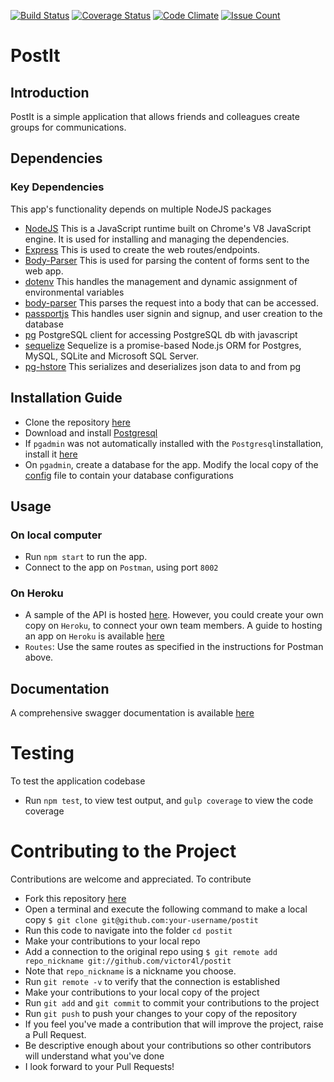 [![Build Status](https://travis-ci.org/victor4l/PostIt.svg?branch=develop)](https://travis-ci.org/victor4l/PostIt)
[![Coverage Status](https://coveralls.io/repos/github/victor4l/PostIt/badge.svg?branch=develop)](https://coveralls.io/github/victor4l/PostIt?branch=develop)
[![Code Climate](https://codeclimate.com/github/victor4l/PostIt/badges/gpa.svg)](https://codeclimate.com/github/victor4l/PostIt)
[![Issue Count](https://codeclimate.com/github/victor4l/PostIt/badges/issue_count.svg)](https://codeclimate.com/github/victor4l/PostIt)

# PostIt

## Introduction 
PostIt is a simple application that allows friends and colleagues create groups for communications. 
## Dependencies

### Key Dependencies
 This app's functionality depends on multiple NodeJS packages
* [NodeJS](https://nodejs.org/) This is a JavaScript runtime built on Chrome's V8 JavaScript engine. It is used for installing and managing the dependencies.
* [Express](https://expressjs.com/) This is used to create the web routes/endpoints.
* [Body-Parser](https://www.npmjs.com/package/body-parser) This is used for parsing the content of forms sent to the web app.
* [dotenv](https://www.npmjs.com/package/dotenv) This handles the management and dynamic assignment of environmental variables
* [body-parser](https://www.npmjs.com/package/body-parser) This parses the request into a body that can be accessed.
* [passportjs](passportjs.org) This handles user signin and signup, and user creation to the database
* [pg](https://www.npmjs.com/package/pg) PostgreSQL client for accessing PostgreSQL db with javascript
* [sequelize](https://www.npmjs.com/package/sequelize) Sequelize is a promise-based Node.js ORM for Postgres, MySQL, SQLite and Microsoft SQL Server.
* [pg-hstore](https://www.npmjs.com/package/pg-hstore) This serializes and deserializes json data to and from pg 

## Installation Guide
* Clone the repository [here](www.github.com/victor4l/postit)
* Download and install [Postgresql](https://www.postgresql.org/download/)
* If `pgadmin` was not automatically installed with the `Postgresql`installation, install it [here](https://www.pgadmin.org/)
* On `pgadmin`, create a database for the app. Modify the local copy of the [config](https://github.com/victor4l/PostIt/blob/develop/server/config/config.json) file to contain your database configurations

## Usage

### On local computer 
* Run `npm start` to run the app.
* Connect to the app on `Postman`, using port `8002`

### On Heroku
* A sample of the API is hosted [here](https://postit-api-victor.herokuapp.com/api). However, you could create your own copy on `Heroku`, to connect your own team members. A guide to hosting an app on 
`Heroku` is available [here](https://devcenter.heroku.com/articles/getting-started-with-nodejs#introduction)
* `Routes`: Use the same routes as specified in the instructions for Postman above.

## Documentation
A comprehensive swagger documentation is available [here](https://app.swaggerhub.com/apis/victor4l/post-it_application/1.0.0)
# Testing
To test the application codebase
* Run `npm test`, to view test output, and `gulp coverage` to view the code coverage

# Contributing to the Project
Contributions are welcome and appreciated. To contribute
* Fork this repository [here](https://github.com/victor4l/postit)
* Open a terminal and execute the following command to make a local copy
`$ git clone git@github.com:your-username/postit`
* Run this code to navigate into the folder `cd postit`
* Make your contributions to your local repo
* Add a connection to the original repo using
`$ git remote add repo_nickname git://github.com/victor4l/postit`
* Note that `repo_nickname` is a nickname you choose.
* Run `git remote -v` to verify that the connection is established
* Make your contributions to your local copy of the project
* Run `git add` and `git commit` to commit your contributions to the project
* Run `git push` to push your changes to your copy of the repository
* If you feel you've made a contribution that will improve the project, raise a Pull Request.
* Be descriptive enough about your contributions so other contributors will understand what you've done
* I look forward to your Pull Requests!
